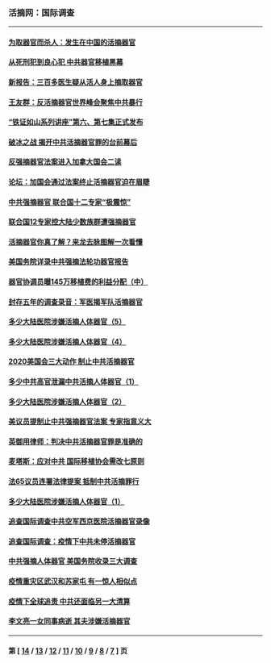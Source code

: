 ### 活摘网：国际调查
---
#### [为取器官而杀人：发生在中国的活摘器官](../../pages/nf5947/n13794731.md?11180430) 
#### [从死刑犯到良心犯 中共器官移植黑幕](../../pages/nf5947/n13764669.md?11180430) 
#### [新报告：三百多医生疑从活人身上摘取器官](../../pages/nf5947/n13703044.md?11180430) 
#### [王友群：反活摘器官世界峰会聚焦中共暴行](../../pages/nf5947/n13250738.md?11180430) 
#### [“铁证如山系列讲座”第六、第七集正式发布](../../pages/nf5947/n13106287.md?11180430) 
#### [破冰之战 揭开中共活摘器官罪的台前幕后](../../pages/nf5947/n13082457.md?11180430) 
#### [反强摘器官法案进入加拿大国会二读](../../pages/nf5947/n13033450.md?11180430) 
#### [论坛：加国会通过法案终止活摘器官迫在眉睫](../../pages/nf5947/n13029839.md?11180430) 
#### [中共强摘器官 联合国十二专家“极震惊”](../../pages/nf5947/n13024313.md?11180430) 
#### [联合国12专家控大陆少数族群遭强摘器官](../../pages/nf5947/n13023877.md?11180430) 
#### [活摘器官你真了解？来龙去脉图解一次看懂](../../pages/nf5947/n13013820.md?11180430) 
#### [美国务院详录中共强摘法轮功器官报告](../../pages/nf5947/n12944519.md?11180430) 
#### [器官协调员曝145万移植费的利益分配（中）](../../pages/nf5947/n12894547.md?11180430) 
#### [封存五年的调查录音：军医揭军队活摘器官](../../pages/nf5947/n12798692.md?11180430) 
#### [多少大陆医院涉嫌活摘人体器官（5）](../../pages/nf5947/n12768383.md?11180430) 
#### [多少大陆医院涉嫌活摘人体器官（4）](../../pages/nf5947/n12664434.md?11180430) 
#### [2020美国会三大动作 制止中共活摘器官](../../pages/nf5947/n12682004.md?11180430) 
#### [多少中共高官泄漏中共活摘人体器官（1）](../../pages/nf5947/n12671234.md?11180430) 
#### [多少大陆医院涉嫌活摘人体器官（2）](../../pages/nf5947/n12655589.md?11180430) 
#### [美议员提制止中共强摘器官法案 专家指意义大](../../pages/nf5947/n12630561.md?11180430) 
#### [英御用律师：判决中共活摘器官罪是准确的](../../pages/nf5947/n12580740.md?11180430) 
#### [麦塔斯：应对中共 国际移植协会需改七原则](../../pages/nf5947/n12514711.md?11180430) 
#### [法65议员连署法律提案 抵制中共活摘罪行](../../pages/nf5947/n12437047.md?11180430) 
#### [多少大陆医院涉嫌活摘人体器官（1）](../../pages/nf5947/n12414284.md?11180430) 
#### [追查国际调查中共空军西京医院活摘器官录像](../../pages/nf5947/n12348837.md?11180430) 
#### [追查国际调查：疫情下中共未停活摘器官](../../pages/nf5947/n12273415.md?11180430) 
#### [中共强摘人体器官 美国务院收录三大调查](../../pages/nf5947/n12181488.md?11180430) 
#### [疫情重灾区武汉和苏家屯 有一惊人相似点](../../pages/nf5947/n12150824.md?11180430) 
#### [疫情下全球追责 中共还面临另一大清算](../../pages/nf5947/n12070397.md?11180430) 
#### [李文亮一女同事病逝 其夫涉嫌活摘器官](../../pages/nf5947/n11957882.md?11180430) 

---
#### 第 [ [14](./14.md?11180430) / [13](./13.md?11180430) / [12](./12.md?11180430) / [11](./11.md?11180430) / [10](./10.md?11180430) / [9](./9.md?11180430) / [8](./8.md?11180430) / [7](./7.md?11180430) ] 页
